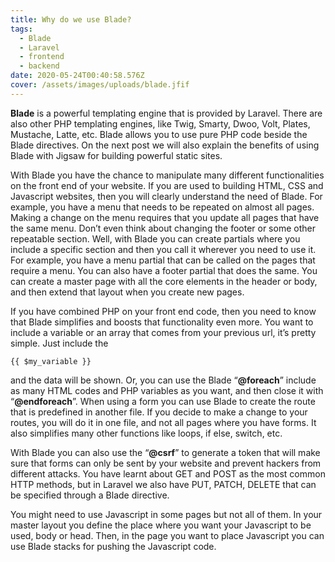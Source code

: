 ```yaml
---
title: Why do we use Blade?
tags:
  - Blade
  - Laravel
  - frontend
  - backend
date: 2020-05-24T00:40:58.576Z
cover: /assets/images/uploads/blade.jfif
---
```

**Blade** is a powerful templating engine that is provided by Laravel. There are also other PHP templating engines, like Twig, Smarty, Dwoo, Volt, Plates, Mustache, Latte, etc. Blade allows you to use pure PHP code beside the Blade directives. On the next post we will also explain the benefits of using Blade with Jigsaw for building powerful static sites.

With Blade you have the chance to manipulate many different functionalities on the front end of your website. If you are used to building HTML, CSS and Javascript websites, then you will clearly understand the need of Blade. For example, you have a menu that needs to be repeated on almost all pages. Making a change on the menu requires that you update all pages that have the same menu. Don’t even think about changing the footer or some other repeatable section. Well, with Blade you can create partials where you include a specific section and then you call it wherever you need to use it. For example, you have a menu partial that can be called on the pages that require a menu. You can also have a footer partial that does the same. You can create a master page with all the core elements in the header or body, and then extend that layout when you create new pages.

If you have combined PHP on your front end code, then you need to know that Blade simplifies and boosts that functionality even more. You want to include a variable or an array that comes from your previous url, it’s pretty simple. Just include the

`{{ $my_variable }}`

and the data will be shown. Or, you can use the Blade “**@foreach**” include as many HTML codes and PHP variables as you want, and then close it with “**@endforeach**”. When using a form you can use Blade to create the route that is predefined in another file. If you decide to make a change to your routes, you will do it in one file, and not all pages where you have forms. It also simplifies many other functions like loops, if else, switch, etc.

With Blade you can also use the “**@csrf**” to generate a token that will make sure that forms can only be sent by your website and prevent hackers from different attacks. You have learnt about GET and POST as the most common HTTP methods, but in Laravel we also have PUT, PATCH, DELETE that can be specified through a Blade directive.

You might need to use Javascript in some pages but not all of them. In your master layout you define the place where you want your Javascript to be used, body or head. Then, in the page you want to place Javascript you can use Blade stacks for pushing the Javascript code.